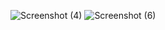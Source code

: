 ![Screenshot (4)](https://github.com/Nostalgie22/Module_18nk/assets/132602801/7934b395-c235-473b-9622-a76a9055aea4)
![Screenshot (6)](https://github.com/Nostalgie22/Module_18nk/assets/132602801/86062caa-421a-4f69-9567-1ecbb9fc3981)
